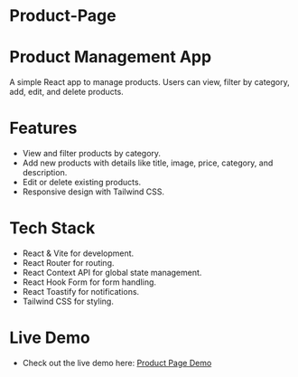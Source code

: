 # Product-Page

# Product Management App

A simple React app to manage products. Users can view, filter by category, add, edit, and delete products.

# Features

   - View and filter products by category.
   - Add new products with details like title, image, price, category, and description.
   - Edit or delete existing products.
   - Responsive design with Tailwind CSS.

# Tech Stack

   - React & Vite for development.
   - React Router for routing.
   - React Context API for global state management.
   - React Hook Form for form handling.
   - React Toastify for notifications.
   - Tailwind CSS for styling.

# Live Demo

- Check out the live demo here: [Product Page Demo](https://product-page-eight-ivory.vercel.app/)
